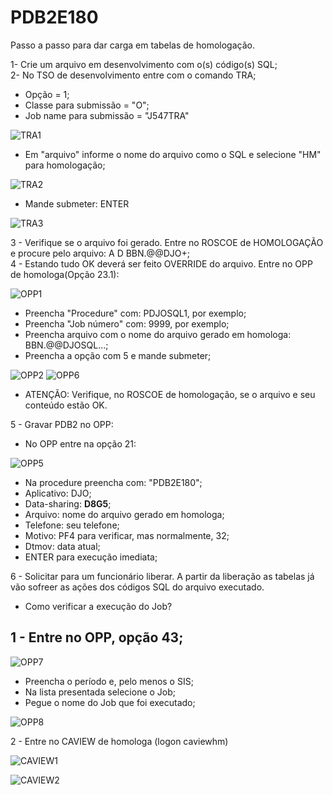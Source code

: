 # PDB2E180
Passo a passo para dar carga em tabelas de homologação.

1- Crie um arquivo em desenvolvimento com o(s) código(s) SQL;<BR>
2- No TSO de desenvolvimento entre com o comando TRA;<BR>
  - Opção = 1;<BR>
  - Classe para submissão = "O";<BR>
  - Job name para submissão = "J547TRA"<BR>
        
![TRA1](https://user-images.githubusercontent.com/49697760/133622675-d4fe7dd0-f565-4978-bde0-8cd6dca34ca2.jpg)        
        
  - Em "arquivo" informe o nome do arquivo como o SQL e selecione "HM" para homologação;
  
![TRA2](https://user-images.githubusercontent.com/49697760/133623240-b84c09da-20b4-4629-9946-c2bb47109b8e.jpg)        
  
  - Mande submeter: ENTER
 
![TRA3](https://user-images.githubusercontent.com/49697760/133623626-1040e7fa-7e9e-4889-ae77-88f8db2575ff.jpg) 
  
3 - Verifique se o arquivo foi gerado. Entre no ROSCOE de HOMOLOGAÇÃO e procure pelo arquivo: A D BBN.@@DJO+;<BR>
4 - Estando tudo OK deverá ser feito OVERRIDE do arquivo. Entre no OPP de homologa(Opção 23.1):
  
![OPP1](https://user-images.githubusercontent.com/49697760/133624338-34fc9427-d370-47d4-9170-b17848f0b6f3.jpg)
- Preencha "Procedure" com: PDJOSQL1, por exemplo;
- Preencha "Job número" com: 9999, por exemplo;
- Preencha arquivo com o nome do arquivo gerado em homologa: BBN.@@DJOSQL...;
- Preencha a opção com 5 e mande submeter;  
  
![OPP2](https://user-images.githubusercontent.com/49697760/133624565-94772ec2-3b02-4a8b-a726-5157d62f2019.jpg)
![OPP6](https://user-images.githubusercontent.com/49697760/133628267-9e060f1a-2b7f-4a8e-9a9d-7ab2918648a2.jpg)  

  - ATENÇÃO: Verifique, no ROSCOE de homologação, se o arquivo e seu conteúdo estão OK.
  
  
5 - Gravar PDB2 no OPP:
  - No OPP entre na opção 21:
  
![OPP5](https://user-images.githubusercontent.com/49697760/133627287-b185e04e-5f90-4c80-b899-bf4e9d810af2.jpg)
  
  - Na procedure preencha com: "PDB2E180";
  - Aplicativo: DJO;
  - Data-sharing: <b>D8G5</b>;
  - Arquivo: nome do arquivo gerado em homologa;
  - Telefone: seu telefone;
  - Motivo: PF4 para verificar, mas normalmente, 32;
  - Dtmov: data atual;
  - ENTER para execução imediata;

6 - Solicitar para um funcionário liberar. A partir da liberação as tabelas já vão sofreer as ações dos códigos SQL do arquivo executado.

- Como verificar a execução do Job?
  
## 1 - Entre no OPP, opção 43;
  
  ![OPP7](https://user-images.githubusercontent.com/49697760/133786128-217b4ad9-20df-4ae3-871c-96c36514cda3.jpg)
  
  - Preencha o período e, pelo menos o SIS;
  - Na lista presentada selecione o Job;
  - Pegue o nome do Job que foi executado;
  
  ![OPP8](https://user-images.githubusercontent.com/49697760/133786916-6b70754b-0421-4327-bef7-c6913e2aada4.jpg)
  
2 - Entre no CAVIEW de homologa (logon caviewhm)  
  
![CAVIEW1](https://user-images.githubusercontent.com/49697760/133787729-b9828a3a-b436-4bff-9e19-bb4e5893ba3b.jpg)
  
![CAVIEW2](https://user-images.githubusercontent.com/49697760/133787740-9bd6c58b-29e9-4584-85fc-c9d72628c01e.jpg)  
  
